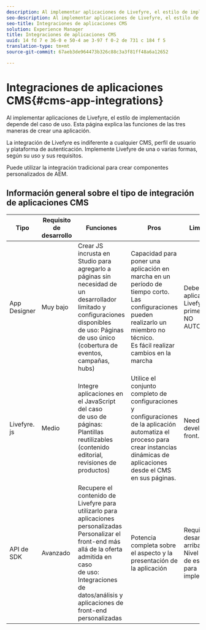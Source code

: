 ```yaml
---
description: Al implementar aplicaciones de Livefyre, el estilo de implementación depende del caso de uso. Esta página explica las funciones de las tres maneras de crear una aplicación.
seo-description: Al implementar aplicaciones de Livefyre, el estilo de implementación depende del caso de uso. Esta página explica las funciones de las tres maneras de crear una aplicación.
seo-title: Integraciones de aplicaciones CMS
solution: Experience Manager
title: Integraciones de aplicaciones CMS
uuid: 14 fd 7 e 36-0 e 50-4 ae 3-97 f 0-2 de 731 c 184 f 5
translation-type: tm+mt
source-git-commit: 67aeb3de964473b326c88c3a3f81ff48a6a12652

---
```



# Integraciones de aplicaciones CMS{#cms-app-integrations}

Al implementar aplicaciones de Livefyre, el estilo de implementación depende del caso de uso. Esta página explica las funciones de las tres maneras de crear una aplicación.

La integración de Livefyre es indiferente a cualquier CMS, perfil de usuario y plataforma de autenticación. Implemente Livefyre de una o varias formas, según su uso y sus requisitos.

Puede utilizar la integración tradicional para crear componentes personalizados de AEM.

## Información general sobre el tipo de integración de aplicaciones CMS

| Tipo | Requisito de desarrollo | Funciones | Pros | Limitaciones |
|--- |--- |--- |--- |--- |
| App Designer | Muy bajo | Crear JS incrusta en Studio para agregarlo a páginas sin necesidad de un desarrollador <br>limitado y configuraciones disponibles </br>de uso: Páginas de uso único (cobertura de eventos, campañas, hubs) | Capacidad para poner una aplicación en marcha en un período de tiempo corto. <br>Las configuraciones pueden realizarlo un miembro no técnico. <br>Es fácil realizar cambios en la marcha | Debe crear una aplicación con Livefyre Studio primero <br>NO AUTOMATIZADO |
| Livefyre. js | Medio | Integre aplicaciones en el JavaScript del caso <br>de uso de páginas: Plantillas reutilizables (contenido editorial, revisiones de productos) | Utilice el conjunto completo de configuraciones y configuraciones <br>de la aplicación automatiza el proceso para crear instancias dinámicas de aplicaciones desde el CMS en sus páginas. | Need a developer up front. |
| API de SDK | Avanzado | Recupere el contenido de Livefyre para utilizarlo para aplicaciones personalizadas <br>Personalizar el front-end más allá de la oferta admitida en caso <br>de uso: Integraciones de datos/análisis y aplicaciones de front-end personalizadas | Potencia completa sobre el aspecto y la presentación de la aplicación | Requiere de desarrollo hacia arriba. <br>Nivel más alto de esfuerzo dev para implementar. |
